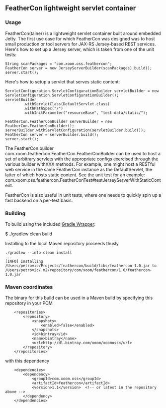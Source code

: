 FeatherCon lightweight servlet container
----------------------------------------

### Usage

FeatherCon(tainer) is a lightweight servlet container built around embedded Jetty.  The first use case for which FeatherCon
was designed was to host small production or tool servers for JAX-RS Jersey-based REST services.  Here's how to set
up a Jersey server, which is taken from one of the unit tests:

    String scanPackages = "com.xoom.oss.feathercon";
    FeatherCon server = new JerseyServerBuilder(scanPackages).build();
    server.start();

Here's how to setup a servlet that serves static content:

    ServletConfiguration.ServletConfigurationBuilder servletBuilder = new ServletConfiguration.ServletConfigurationBuilder();
    servletBuilder
            .withServletClass(DefaultServlet.class)
            .withPathSpec("/")
            .withInitParameter("resourceBase", "test-data/static/");

    FeatherCon.FeatherConBuilder serverBuilder = new FeatherCon.FeatherConBuilder();
    serverBuilder.withServletConfiguration(servletBuilder.build());
    FeatherCon server = serverBuilder.build();
    server.start();

The FeatherCon builder com.xoom.feathercon.FeatherCon.FeatherConBuilder can be used to host a set of arbitrary servlets
with the appropriate configs exercised through the various builder withXXX methods.  For example, one might host a
RESTful web service in the same FeatherCon instance as the DefaultServlet, the latter of which hosts static content.
See the unit test for an example:  com.xoom.oss.feathercon.FeatherConTest#testJerseyServerWithStaticContent.

FeatherCon is also useful in unit tests, where one needs to quickly spin up a fast backend on a per-test basis.

### Building

To build using the included [Gradle Wrapper](http://www.gradle.org/docs/current/userguide/gradle_wrapper.html):

$ ./gradlew clean build

Installing to the local Maven repository proceeds thusly

    ./gradlew --info clean install
    ...
    [INFO] Installing /Users/petrovic/Projects/feathercon/build/libs/feathercon-1.0.jar to /Users/petrovic/.m2/repository/com/xoom/feathercon/1.0/feathercon-1.0.jar

### Maven coordinates

The binary for this build can be used in a Maven build by specifying this repository in your POM

        <repositories>
            <repository>
                <snapshots>
                    <enabled>false</enabled>
                </snapshots>
                <id>bintray</id>
                <name>bintray</name>
                <url>http://dl.bintray.com/xoom/xoomoss</url>
            </repository>
        </repositories>

with this dependency

        <dependencies>
            <dependency>
                <groupId>com.xoom.oss</groupId>
                <artifactId>feathercon</artifactId>
                <version>1.1</version>  <!-- or latest in the repository above -->
            </dependency>
        </dependencies>